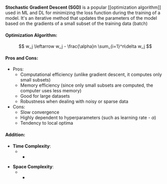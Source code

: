 **Stochastic Gradient Descent (SGD)** is a popular [[optimization algorithm]] used in ML and DL for minimizing the loss function during the training of a model. It's an iterative method that updates the parameters of the model based on the gradients of a small subset of the training data (batch)

#### Optimization Algorithm:
$$ 
w_j \leftarrow w_j - \frac{\alpha}n \sum_{i=1}^n\delta w_j  
$$

#### Pros and Cons:

* Pros:
	* Computational efficiency (unlike gradient descent, it computes only small subsets)
	* Memory efficiency (since only small subsets are computed, the computer uses less memory)
	* Good for large datasets
	* Robustness when dealing with noisy or sparse data
* Cons:
	* Slow convergence
	* Highly dependent to hyperparameters (such as learning rate - $\alpha$)
	* Tendency to local optima

#### Addition:

* **Time Complexity**:
	- -
- **Space Complexity**: 
	-  -